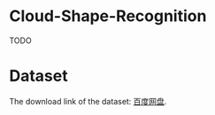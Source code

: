 # Cloud-Shape-Recognition 

TODO 

# Dataset 

The download link of the dataset: [百度网盘](https://pan.baidu.com/s/1bHtwgLv6RP6oz_NmTp1j9A?pwd=jnfs).
